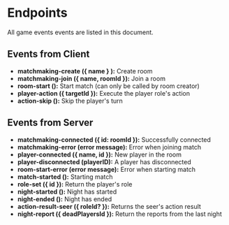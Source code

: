 # Endpoints

All game events events are listed in this document.

## Events from Client

- **matchmaking-create ({ name } ):** Create room
- **matchmaking-join ({ name, roomId }):** Join a room
- **room-start ():** Start match (can only be called by room creator)
- **player-action ({ targetId }):** Execute the player role's action
- **action-skip ():** Skip the player's turn

## Events from Server

- **matchmaking-connected ({ id: roomId }):** Successfully connected
- **matchmaking-error (error message):** Error when joining match
- **player-connected ({ name, id }):** New player in the room
- **player-disconnected (playerID):** A player has disconnected
- **room-start-error (error message):** Error when starting match
- **match-started ():** Starting match
- **role-set ({ id }):** Return the player's role
- **night-started ():** Night has started
- **night-ended ():** Night has ended
- **action-result-seer ({ roleId? }):** Returns the seer's action result
- **night-report ({ deadPlayersId }):** Return the reports from the last night
